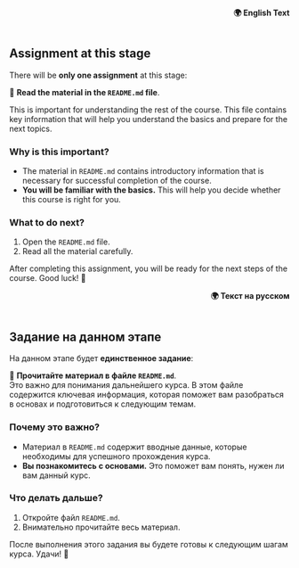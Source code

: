 <div align="right">
   <strong>🌍 English Text</strong>
</div><br>

## Assignment at this stage

There will be **only one assignment** at this stage:

📖 **Read the material in the `README.md` file**.

This is important for understanding the rest of the course. This file contains key information that will help you understand the basics and prepare for the next topics.

### Why is this important?
- The material in `README.md` contains introductory information that is necessary for successful completion of the course.
- **You will be familiar with the basics.** This will help you decide whether this course is right for you.

### What to do next?

1. Open the `README.md` file.
2. Read all the material carefully.

After completing this assignment, you will be ready for the next steps of the course. Good luck! 🚀

<div align="right">
   <strong>🌍 Текст на русском</strong>
</div><br>

## Задание на данном этапе

На данном этапе будет **единственное задание**: 

📖 **Прочитайте материал в файле `README.md`**.  
Это важно для понимания дальнейшего курса. В этом файле содержится ключевая информация, которая поможет вам разобраться в основах и подготовиться к следующим темам.

### Почему это важно?
- Материал в `README.md` содержит вводные данные, которые необходимы для успешного прохождения курса.
- **Вы познакомитесь с основами.** Это поможет вам понять, нужен ли вам данный курс.

### Что делать дальше?
1. Откройте файл `README.md`.
2. Внимательно прочитайте весь материал.

После выполнения этого задания вы будете готовы к следующим шагам курса. Удачи! 🚀